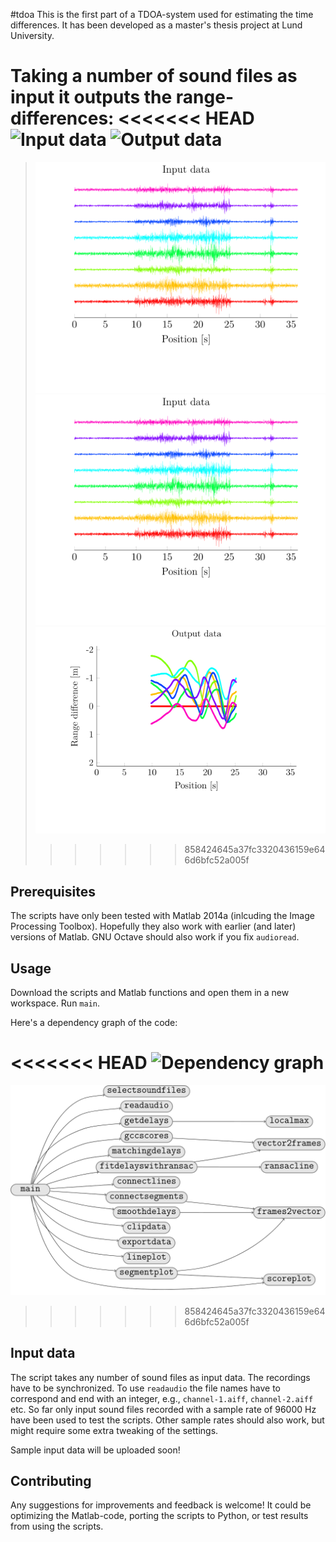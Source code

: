 #tdoa
This is the first part of a TDOA-system used for estimating the time differences.
It has been developed as a master's thesis project at Lund University.

Taking a number of sound files as input it outputs the range-differences:
<<<<<<< HEAD
![Input data](http://simonsegerblomrex.github.io/tdoa/figures/inputdata.svg)
![Output data](http://simonsegerblomrex.github.io/tdoa/figures/outputdata.svg)
=======
>![Input data](figures/inputdata.svg)
![Input data](https://github.com/SimonSegerblomRex/tdoa/raw/master/figures/inputdata.svg)
![Output data](figures/outputdata.svg)
>>>>>>> 858424645a37fc3320436159e646d6bfc52a005f


Prerequisites
-------------
The scripts have only been tested with Matlab 2014a (inlcuding the Image Processing Toolbox).
Hopefully they also work with earlier (and later) versions of Matlab.
GNU Octave should also work if you fix `audioread`.

Usage
-----
Download the scripts and Matlab functions and open them in a new workspace.
Run `main`.

Here's a dependency graph of the code:

<<<<<<< HEAD
![Dependency graph](http://simonsegerblomrex.github.io/tdoa/figures/matlabcode.svg)
=======
![Dependency graph](figures/matlabcode.svg)
>>>>>>> 858424645a37fc3320436159e646d6bfc52a005f

Input data
----------
The script takes any number of sound files as input data.
The recordings have to be synchronized.
To use `readaudio` the file names have to correspond and end with an integer, e.g., `channel-1.aiff`, `channel-2.aiff` etc.
So far only input sound files recorded with a sample rate of 96000 Hz have been used to test the scripts.
Other sample rates should also work, but might require some extra tweaking of the settings.

Sample input data will be uploaded soon!

Contributing
------------
Any suggestions for improvements and feedback is welcome!
It could be optimizing the Matlab-code, porting the scripts to Python, or test results from using the scripts.

